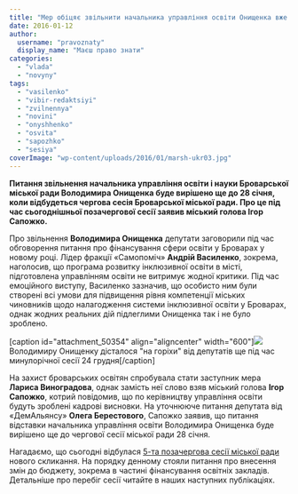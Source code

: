 ```yaml
---
title: "Мер обіцяє звільнити начальника управління освіти Онищенка вже цього місяця"
date: 2016-01-12
author: 
  username: "pravoznaty"
  display_name: "Маєш право знати"
categories: 
  - "vlada"
  - "novyny"
tags: 
  - "vasilenko"
  - "vibir-redaktsiyi"
  - "zvilnennya"
  - "novini"
  - "onyshhenko"
  - "osvita"
  - "sapozhko"
  - "sesiya"
coverImage: "wp-content/uploads/2016/01/marsh-ukr03.jpg"
---
```


**Питання звільнення начальника управління освіти і науки Броварської міської ради Володимира Онищенка буде вирішено ще до 28 січня, коли відбудеться чергова сесія Броварської міської ради. Про це під час сьогоднішньої позачергової сесії заявив міський голова Ігор Сапожко.**

Про звільнення **Володимира Онищенка** депутати заговорили під час обговорення питання про фінансування сфери освіти у Броварах у новому році. Лідер фракції «Самопоміч» **Андрій Василенко**, зокрема, наголосив, що програма розвитку інклюзивної освіти в місті, підготовлена управлінням освіти не витримує жодної критики. Під час емоційного виступу, Василенко зазначив, що особисто ним були створені всі умови для підвищення рівня компетенції міських чиновників щодо налагодження системи інклюзивної освіти у Броварах, однак жодних реальних дій підлеглими Онищенка так і не було зроблено.

\[caption id="attachment\_50354" align="aligncenter" width="600"\][![](https://mpz.brovary.org/wp-content/uploads/2016/01/DSC_1939.jpg)](https://mpz.brovary.org/wp-content/uploads/2016/01/DSC_1939.jpg) Володимиру Онищенку дісталося "на горіхи" від депутатів ще під час минулорічної сесії 24 грудня\[/caption\]

На захист броварських освітян спробувала стати заступник мера **Лариса Виноградова**, однак замість неї слово взяв міський голова **Ігор Сапожко**, котрий повідомив, що по керівництву управління освіти будуть зроблені кадрові висновки. На уточнююче питання депутата від «ДемАльянсу» **Олега Берестового**, Сапожко заявив, що питання відставки начальника управління освіти Володимира Онищенка буде вирішено ще до чергової сесії міської ради 28 січня.

Нагадаємо, що сьогодні відбулася [5-та позачергова сесії міської ради](https://mpz.brovary.org/zavtra-vidbudetsya-pozachergova-sesiya-miskoyi-rady/) нового скликання. На порядку денному стояли питання про внесення змін до бюджету, зокрема в частині фінансування освітніх закладів. Детальніше про перебіг сесії читайте в наших наступних публікаціях.
